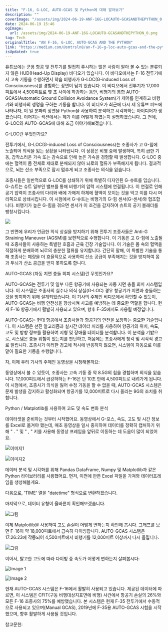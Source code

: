 ```yaml
---
title: "F-16, G-LOC, AUTO-GCAS 및 Python에 대해 알아보기"
description: ""
coverImage: "/assets/img/2024-06-19-ANF-16G-LOCAUTO-GCASANDTHEPYTHON_0.png"
date: 2024-06-19 15:46
ogImage:
  url: /assets/img/2024-06-19-ANF-16G-LOCAUTO-GCASANDTHEPYTHON_0.png
tag: Tech
originalTitle: "AN F-16, G-LOC, AUTO-GCAS AND THE PYTHON"
link: "https://medium.com/@smtrsln8/an-f-16-g-loc-auto-gcas-and-the-python-7f06d9297521"
isUpdated: true
---
```


유튜브에는 군용 항공 및 전투기를 밀접히 주시하는 많은 사람이 알아 볼 수 있는 분류되지 않은 HUD(Head-Up Display) 비디오가 있습니다. 이 비디오에서는 F-16 전투기에서 고속 기동을 수행하면서 학습 비행사가 G-LOC(G-induced Loss of Consciousness)를 경험하는 장면이 담겨 있습니다. 이 비디오에서 전투기가 17,000피트에서 4,500피트로 몇 초 사이에 하강하는 동안, 비행기의 통합 AUTO-GCAS(Automatic Ground Collision Avoidance System)가 제어를 인계하고 비행기와 비행사의 생명을 구하는 기동을 합니다. 이 비디오가 최근에 다시 제 유튜브 피드에 나타나자, 이 일 분짜리 장면을 Python을 사용하여 분석하고 시각화하는 아이디어가 생겼습니다. 이어지는 섹션에서는 제가 이를 어떻게 하였는지 설명하겠습니다. 그 전에, G-LOC와 AUTO-GCAS에 대해 조금 이야기해보겠습니다.

G-LOC란 무엇인가요?

전투기에서, G-LOC(G-induced Loss of Consciousness)는 조종사가 고 G-힘에 노출되어 의식을 잃는 상황을 나타냅니다. 이 상황은 비행 중에 발생하며, 특히 급한 기동, 갑작스러운 가속 또는 감속으로 인해 높은 가속을 경험할 때 발생합니다. G-LOC 중에는 혈액이 몸 전체로 제대로 분배되지 않아 뇌로의 혈류가 부족해지게 됩니다. 결과적으로, 뇌는 산소 부족으로 잠시 멈추게 되고 조종사는 의식을 잃습니다.

조종사들은 일반적으로 G-LOC를 상쇄하기 위해 특별히 디자인된 G-슈트를 입습니다. G-슈트는 슈트 일부인 밸브를 통해 비행기의 압력 시스템에 연결됩니다. 이 연결로 인해 공기 압력이 조종사의 다리와 배에 가해져 하체에 혈액이 모이는 것을 막고 이를 다시 머리쪽으로 상쇄시킵니다. 이 시점에서 G-슈트는 비행기의 G-힘 센서(G-센서)와 협조합니다. 비행기가 높은 G-힘을 겪으면 센서가 이 조건을 감지하여 슈트의 공기 블래더를 팽창시킵니다.

<!-- cozy-coder - 수평 -->

<ins class="adsbygoogle"
     style="display:block"
     data-ad-client="ca-pub-4877378276818686"
     data-ad-slot="1107185301"
     data-ad-format="auto"
     data-full-width-responsive="true"></ins>

<script>
     (adsbygoogle = window.adsbygoogle || []).push({});
</script>

<img src="/assets/img/2024-06-19-ANF-16G-LOCAUTO-GCASANDTHEPYTHON_0.png" />

그 반면에 우리가 언급한 의식 상실을 방지하기 위해 전투기 조종사들은 Anti-G Straining Maneuver (AGSM)를 보편적으로 수행합니다. 이 기동은 고 G-힘에 노출될 때 조종사들이 사용하는 특별한 호흡과 근육 긴장 기술입니다. 이 기술은 몸 속의 혈액을 적절하게 분배하여 뇌로의 충분한 혈류를 유지합니다. 간단히 말해, 이 특별한 기술을 통해 조종사는 폐량을 더 효율적으로 사용하여 산소 공급이 부족해지는 것을 방지하여 몸과 두뇌가 산소 공급을 받지 못하도록 합니다.

AUTO-GCAS (자동 지면 충돌 회피 시스템)란 무엇인가요?

AUTO-GCAS는 전투기 및 일부 다른 항공기에 사용되는 자동 지면 충돌 회피 시스템입니다. 이 시스템은 조종사의 실수나 의식 상실(G-LOC) 경우 항공기가 지면과 충돌하는 것을 방지하기 위해 설계되었습니다. 이 기사의 주제인 비디오에서 확인할 수 있듯이, AUTO-GCAS는 비행 안전성을 향상시켜 사고를 예방하는 데 중요한 역할을 합니다. 현재 F-16 항공기에서 활발히 사용되고 있으며, 향후 F-35에서도 사용될 예정입니다.

<!-- cozy-coder - 수평 -->

<ins class="adsbygoogle"
     style="display:block"
     data-ad-client="ca-pub-4877378276818686"
     data-ad-slot="1107185301"
     data-ad-format="auto"
     data-full-width-responsive="true"></ins>

<script>
     (adsbygoogle = window.adsbygoogle || []).push({});
</script>

AUTO-GCAS는 현대 항공에서 조종사들과 항공기의 안전을 보장하는 중요한 기술입니다. 이 시스템은 선진 알고리즘과 실시간 데이터 처리를 사용하여 항공기의 위치, 속도, 고도 및 방향 정보를 활용하여 지형 및 장애물 데이터를 분석합니다. 이 분석을 기밠으로, 시스템은 충돌 위험이 있는지를 판단하고, 처음에는 조종사에게 청각 및 시각적 경고로 알립니다. 조종사가 이러한 경고에 적시에 반응하지 않으면, 시스템이 자동으로 이를 맡아 필요한 기동을 수행합니다.

자, 이제 우리 기사의 주제인 동영상을 시청해볼까요:

동영상에서 볼 수 있듯이, 조종사는 고속 기동 중 약 8.5G의 힘을 경험하며 의식을 잃습니다. 17,000피트에서 급강하하는 F-16은 단 10초 만에 4,500피트로 내려가게 됩니다. 이 시점에서, 조종사가 의식을 잃어 수정 기동을 할 수 없을 때, AUTO-GCAS 시스템은 문제 발생을 감지하고 활성화되며 항공기를 12,000피트로 다시 올리는 9G의 조치를 취합니다.

Python / Matplotlib를 사용하여 고도 및 속도 변화 분석

<!-- cozy-coder - 수평 -->

<ins class="adsbygoogle"
     style="display:block"
     data-ad-client="ca-pub-4877378276818686"
     data-ad-slot="1107185301"
     data-ad-format="auto"
     data-full-width-responsive="true"></ins>

<script>
     (adsbygoogle = window.adsbygoogle || []).push({});
</script>

데이터셋을 준비하는 것부터 시작했어요. 동영상에서 G-포스, 속도, 고도 및 시간 정보를 Excel로 옮겨야 했는데, 매초 동영상을 일시 중지하여 데이터를 정확히 캡처하기 위해 " . " 및 " , " 키를 사용해 동영상 프레임을 앞뒤로 이동하는 데 도움이 많이 되었어요.

![이미지1](/assets/img/2024-06-19-ANF-16G-LOCAUTO-GCASANDTHEPYTHON_1.png)

![이미지2](/assets/img/2024-06-19-ANF-16G-LOCAUTO-GCASANDTHEPYTHON_2.png)

데이터 분석 및 시각화를 위해 Pandas DataFrame, Numpy 및 Matplotlib과 같은 Python 라이브러리를 사용했어요. 먼저, 이전에 만든 Excel 파일을 가져와 데이터프레임을 생성해볼게요.

<!-- cozy-coder - 수평 -->

<ins class="adsbygoogle"
     style="display:block"
     data-ad-client="ca-pub-4877378276818686"
     data-ad-slot="1107185301"
     data-ad-format="auto"
     data-full-width-responsive="true"></ins>

<script>
     (adsbygoogle = window.adsbygoogle || []).push({});
</script>

다음으로, 'TIME' 열을 "datetime" 형식으로 변환하겠습니다.

마지막으로, 데이터 유형이 올바른지 확인해보겠습니다.

<!-- cozy-coder - 수평 -->

<ins class="adsbygoogle"
     style="display:block"
     data-ad-client="ca-pub-4877378276818686"
     data-ad-slot="1107185301"
     data-ad-format="auto"
     data-full-width-responsive="true"></ins>

<script>
     (adsbygoogle = window.adsbygoogle || []).push({});
</script>

![그림](/assets/img/2024-06-19-ANF-16G-LOCAUTO-GCASANDTHEPYTHON_5.png)

이제 Matplotlib을 사용하여 고도 손실이 어떻게 변하는지 확인해 봅시다. 그래프를 보면 F-16이 약 18,000피트에서 급속히 다이빙합니다. AUTO-GCAS 시스템은 17:26:23에 작동되어 4,500피트에서 비행기를 12,000피트 이상까지 다시 올립니다.

![그림](/assets/img/2024-06-19-ANF-16G-LOCAUTO-GCASANDTHEPYTHON_6.png)

이어서, 탈고한 고도에 따라 다이빙 중 속도가 어떻게 변하는지 살펴봅시다:

<!-- cozy-coder - 수평 -->

<ins class="adsbygoogle"
     style="display:block"
     data-ad-client="ca-pub-4877378276818686"
     data-ad-slot="1107185301"
     data-ad-format="auto"
     data-full-width-responsive="true"></ins>

<script>
     (adsbygoogle = window.adsbygoogle || []).push({});
</script>

![Image 1](/assets/img/2024-06-19-ANF-16G-LOCAUTO-GCASANDTHEPYTHON_7.png)

![Image 2](/assets/img/2024-06-19-ANF-16G-LOCAUTO-GCASANDTHEPYTHON_8.png)

현재 AUTO-GCAS 시스템은 F-16에서 활발히 사용되고 있습니다. 제공된 데이터에 따르면, 이 시스템은 CFIT(구동 비행대상지표면에 비행) 사건에서 항공기 손실의 26%와 모든 F-16 조종사의 75%를 예방했습니다. 본 시스템은 현재 F-35 전투기에서 수동적으로 사용되고 있으며(Manual GCAS), 2019년에 F-35용 AUTO-GCAS 시험을 시작했으며, 향후 활발하게 사용될 것입니다.

참고문헌:
